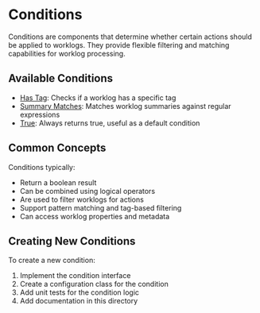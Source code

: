 # Conditions

Conditions are components that determine whether certain actions should be applied to worklogs. They provide flexible filtering and matching capabilities for worklog processing.

## Available Conditions

- [Has Tag](./has-tag.md): Checks if a worklog has a specific tag
- [Summary Matches](./summary-matches.md): Matches worklog summaries against regular expressions
- [True](./true.md): Always returns true, useful as a default condition

## Common Concepts

Conditions typically:

- Return a boolean result
- Can be combined using logical operators
- Are used to filter worklogs for actions
- Support pattern matching and tag-based filtering
- Can access worklog properties and metadata

## Creating New Conditions

To create a new condition:

1. Implement the condition interface
2. Create a configuration class for the condition
3. Add unit tests for the condition logic
4. Add documentation in this directory
